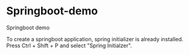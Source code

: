 # Springboot-demo
Springboot demo

To create a springboot application, spring initializer is already installed. Press Ctrl + Shift + P and select "Spring Initialzer".
